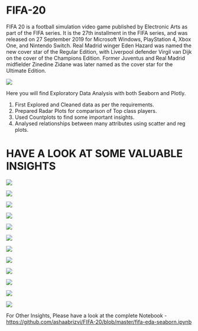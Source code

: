 # FIFA-20


FIFA 20 is a football simulation video game published by Electronic Arts as part of the FIFA series. It is the 27th installment in the FIFA series, and was released on 27 September 2019 for Microsoft Windows, PlayStation 4, Xbox One, and Nintendo Switch. Real Madrid winger Eden Hazard was named the new cover star of the Regular Edition, with Liverpool defender Virgil van Dijk on the cover of the Champions Edition. Former Juventus and Real Madrid midfielder Zinedine Zidane was later named as the cover star for the Ultimate Edition.


![](screenshots/12.jpg)

Here you will find Exploratory Data Analysis with both Seaborn and Plotly.

1. First Explored and Cleaned data as per the requirements.
2. Prepared Radar Plots for comparison of Top class players.
3. Used Countplots to find some important insights.
4. Analysed relationships between many attributes using scatter and reg plots.

# HAVE A LOOK AT SOME VALUABLE INSIGHTS

![](screenshots/f.png)

![](screenshots/g.png)

![](screenshots/1.png)

![](screenshots/4.png)

![](screenshots/5.png)

![](screenshots/a.png)

![](screenshots/c.png)

![](screenshots/b.png)

![](screenshots/e.png)

![](screenshots/9.png)

![](screenshots/d.png)

![](screenshots/11.png)

For Other Insights, Please have a look at the complete Notebook - https://github.com/ashaabrizvi/FIFA-20/blob/master/fifa-eda-seaborn.ipynb












